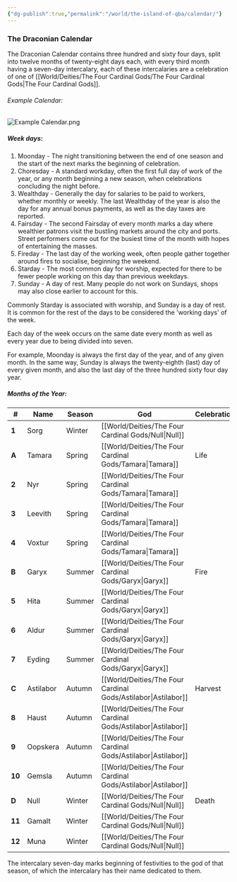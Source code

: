 ```yaml
---
{"dg-publish":true,"permalink":"/world/the-island-of-qba/calendar/"}
---
```


### The Draconian Calendar

The Draconian Calendar contains three hundred and sixty four days, split into twelve months of twenty-eight days each, with every third month having a seven-day intercalary, each of these intercalaries are a celebration of one of  [[World/Deities/The Four Cardinal Gods/The Four Cardinal Gods\|The Four Cardinal Gods]].

###### Example Calendar:
![Example Calendar.png](/img/user/zAttachments/Example%20Calendar.png)


##### Week days: 
1. Moonday - The night transitioning between the end of one season and the start of the next marks the beginning of celebration.
2. Choresday - A standard workday, often the first full day of work of the year, or any month beginning a new season, when celebrations concluding the night before.
3. Wealthday - Generally the day for salaries to be paid to workers, whether monthly or weekly. The last Wealthday of the year is also the day for any annual bonus payments, as well as the day taxes are reported.
4. Fairsday - The second Fairsday of every month marks a day where wealthier patrons visit the bustling markets around the city and ports. Street performers come out for the busiest time of the month with hopes of entertaining the masses.
5. Fireday - The last day of the working week, often people gather together around fires to socialise, beginning the weekend.
6. Starday - The most common day for worship, expected for there to be fewer people working on this day than previous weekdays.
7. Sunday - A day of rest. Many people do not work on Sundays, shops may also close earlier to account for this.

Commonly Starday is associated with worship, and Sunday is a day of rest. It is common for the rest of the days to be considered the 'working days' of the week.

Each day of the week occurs on the same date every month as well as every year due to being divided into seven.

For example, Moonday is always the first day of the year, and of any given month. In the same way, Sunday is always the twenty-eighth (last) day of every given month, and also the last day of the three hundred sixty four day year.

##### Months of the Year:

| #      | Name      | Season | God           | Celebration |
| ------ | --------- | ------ | ------------- | ----------- |
| **1**  | Sorg      | Winter | [[World/Deities/The Four Cardinal Gods/Null\|Null]]      |             |
| **A**  | Tamara    | Spring | [[World/Deities/The Four Cardinal Gods/Tamara\|Tamara]]    | Life        |
| **2**  | Nyr       | Spring | [[World/Deities/The Four Cardinal Gods/Tamara\|Tamara]]    |             |
| **3**  | Leevith   | Spring | [[World/Deities/The Four Cardinal Gods/Tamara\|Tamara]]    |             |
| **4**  | Voxtur    | Spring | [[World/Deities/The Four Cardinal Gods/Tamara\|Tamara]]    |             |
| **B**  | Garyx     | Summer | [[World/Deities/The Four Cardinal Gods/Garyx\|Garyx]]     | Fire        |
| **5**  | Hita      | Summer | [[World/Deities/The Four Cardinal Gods/Garyx\|Garyx]]     |             |
| **6**  | Aldur     | Summer | [[World/Deities/The Four Cardinal Gods/Garyx\|Garyx]]     |             |
| **7**  | Eyding    | Summer | [[World/Deities/The Four Cardinal Gods/Garyx\|Garyx]]     |             |
| **C**  | Astilabor | Autumn | [[World/Deities/The Four Cardinal Gods/Astilabor\|Astilabor]] | Harvest     |
| **8**  | Haust     | Autumn | [[World/Deities/The Four Cardinal Gods/Astilabor\|Astilabor]] |             |
| **9**  | Oopskera  | Autumn | [[World/Deities/The Four Cardinal Gods/Astilabor\|Astilabor]] |             |
| **10** | Gemsla    | Autumn | [[World/Deities/The Four Cardinal Gods/Astilabor\|Astilabor]] |             |
| **D**  | Null      | Winter | [[World/Deities/The Four Cardinal Gods/Null\|Null]]      | Death       |
| **11** | Gamalt    | Winter | [[World/Deities/The Four Cardinal Gods/Null\|Null]]      |             |
| **12** | Muna      | Winter | [[World/Deities/The Four Cardinal Gods/Null\|Null]]      |             |

The intercalary seven-day marks beginning of festivities to the god of that season, of which the intercalary has their name dedicated to them.
